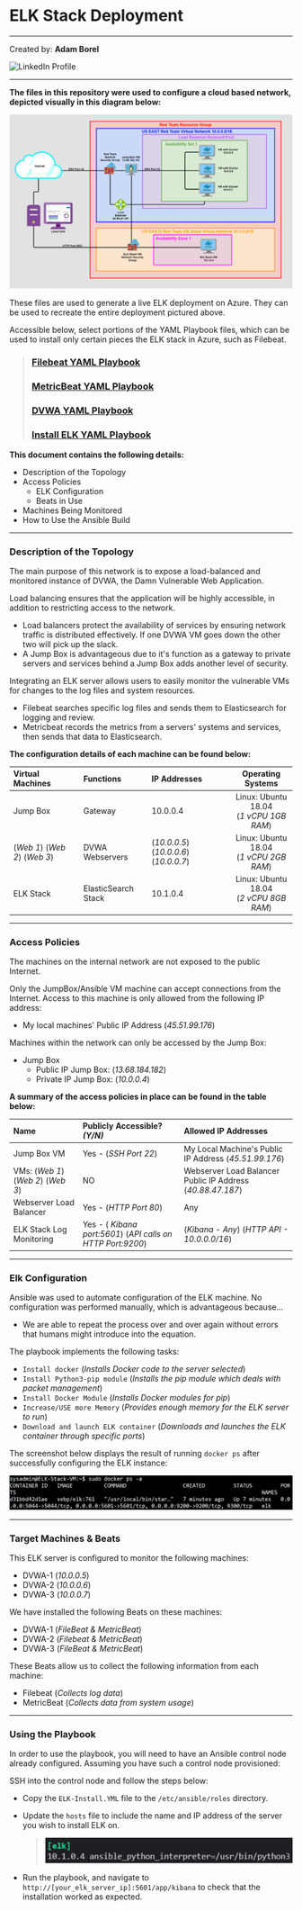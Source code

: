 # ELK Stack Deployment

___

Created by: **Adam Borel**

![LinkedIn Profile](https://www.linkedin.com/in/adam-borel-56147341)

___

**The files in this repository were used to configure a cloud based network, depicted visually in this diagram below:**

![Network Diagram](Images/{Adam_Borel}_Project_1_Diagram_Sub_File.png)

These files are used to generate a live ELK deployment on Azure. They can be used to recreate the entire deployment pictured above.

Accessible below, select portions of the YAML Playbook files, which can be used to install only certain pieces the ELK stack in Azure, such as Filebeat.
>### [Filebeat YAML Playbook](Ansible/Filebeat-PlayBook.yml)
>### [MetricBeat YAML Playbook](Ansible/MetricBeat-Playbook.yml)
>### [DVWA YAML Playbook](Ansible/DVWA-PlayBook.yml)
>### [Install ELK YAML Playbook](Ansible/InstallELK-PlayBook.yml)


**This document contains the following details:**

- Description of the Topology
- Access Policies
  - ELK Configuration
  - Beats in Use
- Machines Being Monitored
- How to Use the Ansible Build

___

### Description of the Topology

The main purpose of this network is to expose a load-balanced and monitored instance of DVWA, the Damn Vulnerable Web Application.

Load balancing ensures that the application will be highly accessible, in addition to restricting access to the network.

- Load balancers protect the availability of services by ensuring network traffic is distributed effectively. If one DVWA VM goes down the other two will pick up the slack.
- A Jump Box is advantageous due to it's function as a gateway to private servers and services behind a Jump Box adds another level of security.

Integrating an ELK server allows users to easily monitor the vulnerable VMs for changes to the log files and system resources.

- Filebeat searches specific log files and sends them to Elasticsearch for logging and review.
- Metricbeat records the metrics from a servers' systems and services, then sends that data to Elasticsearch. 

**The configuration details of each machine can be found below:**

| Virtual Machines | Functions | IP Addresses | Operating Systems |
|:-|:-|:-|:-:|
| Jump Box                          |       Gateway       | 10.0.0.4                               | Linux: Ubuntu 18.04 <br> (*1 vCPU 1GB RAM*) |
| (*Web 1*) (*Web 2*) (*Web 3*)     |    DVWA Webservers  | (*10.0.0.5*) (*10.0.0.6*) (*10.0.0.7*) | Linux: Ubuntu 18.04 <br> (*1 vCPU 2GB RAM*) |
| ELK Stack                         | ElasticSearch Stack | 10.1.0.4                               | Linux: Ubuntu 18.04 <br> (*2 vCPU 8GB RAM*) |

___

### Access Policies

The machines on the internal network are not exposed to the public Internet.

Only the JumpBox/Ansible VM machine can accept connections from the Internet. Access to this machine is only allowed from the following IP address:

- My local machines' Public IP Address (*45.51.99.176*)

Machines within the network can only be accessed by the Jump Box:

- Jump Box
  - Public IP Jump Box: (*13.68.184.182*)
  - Private IP Jump Box: (*10.0.0.4*)

**A summary of the access policies in place can be found in the table below:**

| Name | Publicly Accessible? *(Y/N)* | Allowed IP Addresses |
|:-|:-|:-|
| Jump Box VM                        | Yes - (*SSH Port 22*)                                       | My Local Machine's Public IP Address (*45.51.99.176*)                |
| VMs: (*Web 1*) (*Web 2*) (*Web 3*) | NO                                                          | Webserver Load Balancer Public IP Address (*40.88.47.187*) |
| Webserver Load Balancer            | Yes - (*HTTP Port 80*)                                      | Any                                           |
| ELK Stack Log Monitoring           | Yes - ( *Kibana port:5601*) (*API calls on HTTP Port:9200*) | (*Kibana - Any*) (*HTTP API - 10.0.0.0/16*)   |---

___

### Elk Configuration

Ansible was used to automate configuration of the ELK machine. No configuration was performed manually, which is advantageous because...

- We are able to repeat the process over and over again without errors that humans might introduce into the equation.

The playbook implements the following tasks:

- `Install docker` (*Installs Docker code to the server selected*)
- `Install Python3-pip module` (*Installs the pip module which deals with packet management*)
- `Install Docker Module` (*Installs Docker modules for pip*)
- `Increase/USE more Memory` (*Provides enough memory for the ELK server to run*)
- `Download and launch ELK container` (*Downloads and launches the ELK container through specific ports*)

The screenshot below displays the result of running `docker ps` after successfully configuring the ELK instance:

![Docker ps Screenshot](/Images/{Adam_Borel}_Project_1_Playbook_Sub_File.png)

___

### Target Machines & Beats

This ELK server is configured to monitor the following machines:

- DVWA-1 (*10.0.0.5*)
- DVWA-2 (*10.0.0.6*)
- DVWA-3 (*10.0.0.7*)

We have installed the following Beats on these machines:

- DVWA-1 (*FileBeat & MetricBeat*)
- DVWA-2 (*Filebeat & MetricBeat*)
- DVWA-3 (*FileBeat & MetricBeat*)

These Beats allow us to collect the following information from each machine:

- Filebeat (*Collects log data*)
- MetricBeat (*Collects data from system usage*)

___

### Using the Playbook

In order to use the playbook, you will need to have an Ansible control node already configured. Assuming you have such a control node provisioned:

SSH into the control node and follow the steps below:

- Copy the `ELK-Install.YML` file to the `/etc/ansible/roles` directory.
- Update the `hosts` file to include the name and IP address of the server you wish to install ELK on.
  
  >    ![ELK Hosts](/Images/ELK_Screenshot.png)
- Run the playbook, and navigate to `http://[your_elk_server_ip]:5601/app/kibana` to check that the installation worked as expected.
